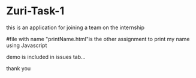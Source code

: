# Zuri-Task-1

this is an application for joining a team on the internship

#file with name "printName.html"is the other assignment to print my name using Javascript

demo is included in issues tab... 


thank you
